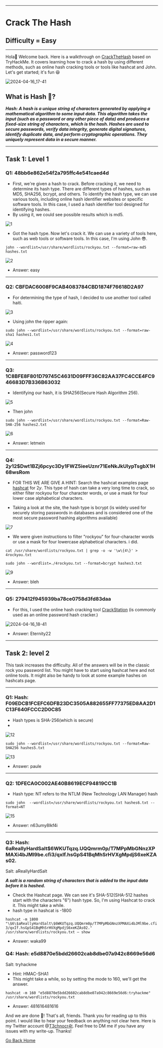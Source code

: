 ***
# Crack The Hash
## Difficulty = Easy
***

Hola👋 Welcome back. Here is a walkthrough on [CrackTheHash](https://tryhackme.com/r/room/crackthehash) based on TryHackMe. It covers learning how to crack a hash by using different methods, such as online hash cracking tools or tools like hashcat and John. Let's get started; it's fun 😆

![2024-04-16_17-41](https://github.com/T3chnocr4t/T3chnocr4t.github.io/assets/115868619/d17316c1-02e8-4246-a7bf-b46af5d238ef)

## What is Hash 🤔?
**_Hash: A hash is a unique string of characters generated by applying a mathematical algorithm to some input data. This algorithm takes the input (such as a password or any other piece of data) and produces a fixed-size string of characters, which is the hash.
Hashes are used to secure passwords, verify data integrity, generate digital signatures, identify duplicate data, and perform cryptographic operations. They uniquely represent data in a secure manner._**
***
## Task 1: Level 1
### Q1: 48bb6e862e54f2a795ffc4e541caed4d
- First, we're given a hash to crack. Before cracking it, we need to determine its hash type. There are different types of hashes, such as MD5, SHA256, bcrypt, and others. To identify the hash type, we can use various tools, including online hash identifier websites or specific software tools. In this case, I used a hash identifier tool designed for identifying hashes.
- By using it, we could see possible results which is md5.

![1](https://github.com/T3chnocr4t/T3chnocr4t.github.io/assets/115868619/0d8f1ce0-f3d4-481e-8e3b-321c66d5fe97)

- Got the hash type. Now let's crack it. We can use a variety of tools here, such as web tools or software tools. In this case, I'm using John 😎.

`john --wordlist=/usr/share/wordlists/rockyou.txt --format=raw-md5 hashes.txt`

![2](https://github.com/T3chnocr4t/T3chnocr4t.github.io/assets/115868619/fa8c108e-19f9-4812-aee0-cfa22d339d0b)

- Answer: easy

***
### Q2: CBFDAC6008F9CAB4083784CBD1874F76618D2A97 
- For determining the type of hash, I decided to use another tool called haiti.

![3](https://github.com/T3chnocr4t/T3chnocr4t.github.io/assets/115868619/d4a2612c-7095-4def-aa6b-27126e599987)

- Using john the ripper again:

``sudo john --wordlist=/usr/share/wordlists/rockyou.txt --format=raw-sha1 hashes1.txt``

![4](https://github.com/T3chnocr4t/T3chnocr4t.github.io/assets/115868619/5c57ba36-0000-499a-a6b8-38d082c5d41d)

- Answer: password123 

***
### Q3: 1C8BFE8F801D79745C4631D09FFF36C82AA37FC4CCE4FC946683D7B336B63032
- Identifying our hash, it is SHA256(Secure Hash Algorithm 256).

![5](https://github.com/T3chnocr4t/T3chnocr4t.github.io/assets/115868619/9f9b1e3d-8293-4599-a5fb-dbfd721722e1)

- Then john

``sudo john --wordlist=/usr/share/wordlists/rockyou.txt --format=Raw-SHA-256 hashes2.txt``

![6](https://github.com/T3chnocr4t/T3chnocr4t.github.io/assets/115868619/585cb3d4-2001-44ac-a80e-c1a781cc84b8)

- Answer: letmein

***
### Q4: $2y$12$Dwt1BZj6pcyc3Dy1FWZ5ieeUznr71EeNkJkUlypTsgbX1H68wsRom
- FOR THIS WE ARE GIVE A HINT:
Search the hashcat examples page [hashcat](https://hashcat.net/wiki/doku.php?id=example_hashes) for $2y$. This type of hash can take a very long time to crack, so either filter rockyou for four character words, or use a mask for four lower case alphabetical characters.

- Taking a look at the site, the hash type is bcrypt (is widely used for securely storing passwords in databases and is considered one of the most secure password hashing algorithms available)

![7](https://github.com/T3chnocr4t/T3chnocr4t.github.io/assets/115868619/d1cacd07-9bfd-44f1-ac19-f5c5947cc9c2)

- We were given instructions to filter "rockyou" for four-character words or use a mask for four lowercase alphabetical characters. i did.

``cat /usr/share/wordlists/rockyou.txt | grep -o -w '\w\{4\}' > 4rockyou.txt``

``sudo john --wordlist=./4rockyou.txt --format=bcrypt hashes3.txt``

![9](https://github.com/T3chnocr4t/T3chnocr4t.github.io/assets/115868619/8a8f0892-7f9b-46bc-ba4e-4021bfd526a5)

- Answer: bleh

***
### Q5: 279412f945939ba78ce0758d3fd83daa
- For this, I used the online hash cracking tool [CrackStation](https://crackstation.net/) (is commonly used as an online password hash cracker.)

![2024-04-16_18-41](https://github.com/T3chnocr4t/T3chnocr4t.github.io/assets/115868619/b205251a-91ac-42a4-861e-359b043e7545)

- Answer: Eternity22

***
## Task 2: level 2
This task increases the difficulty. All of the answers will be in the classic rock you password list.
You might have to start using hashcat here and not online tools. It might also be handy to look at some example hashes on hashcats page.

***
### Q1: Hash: F09EDCB1FCEFC6DFB23DC3505A882655FF77375ED8AA2D1C13F640FCCC2D0C85

- Hash types is SHA-256(which is secure)
- 
![12](https://github.com/T3chnocr4t/T3chnocr4t.github.io/assets/115868619/8647f9e0-f7b6-40e2-8322-6db1c980b494)

``sudo john --wordlist=/usr/share/wordlists/rockyou.txt --format=Raw-SHA256 hashes5.txt``

![13](https://github.com/T3chnocr4t/T3chnocr4t.github.io/assets/115868619/b717fbe8-e398-40fc-86a2-5acbe76e29c8)

- Answer: paule

***
### Q2: 1DFECA0C002AE40B8619ECF94819CC1B
- Hash type: NT refers to the NTLM (New Technology LAN Manager) hash

``sudo john  --wordlist=/usr/share/wordlists/rockyou.txt hashes6.txt --format=NT``

![15](https://github.com/T3chnocr4t/T3chnocr4t.github.io/assets/115868619/49586d75-67c0-44c4-a434-3c7919775fda)

- Answer: n63umy8lkf4i

***
### Q3: Hash: $6$aReallyHardSalt$6WKUTqzq.UQQmrm0p/T7MPpMbGNnzXPMAXi4bJMl9be.cfi3/qxIf.hsGpS41BqMhSrHVXgMpdjS6xeKZAs02.

Salt: aReallyHardSalt

**_A salt is a random string of characters that is added to the input data before it is hashed._**
- Check the Hashcat page. We can see it's SHA-512(SHA-512 hashes start with the characters "$6$") hash type. So, I'm using Hashcat to crack it. This might take a while.
- hash type in hashcat is -1800

``hashcat -m 1800 "\$6\$aReallyHardSalt\$6WKUTqzq.UQQmrm0p/T7MPpMbGNnzXPMAXi4bJMl9be.cfi3/qxIf.hsGpS41BqMhSrHVXgMpdjS6xeKZAs02." /usr/share/wordlists/rockyou.txt — show``

- Answer: waka99

### Q4: Hash: e5d8870e5bdd26602cab8dbe07a942c8669e56d6

Salt: tryhackme

- Hint: HMAC-SHA1
- This might take a while, so by setting the mode to 160, we'll get the answer.

``hashcat -m 160 "e5d8870e5bdd26602cab8dbe07a942c8669e56d6:tryhackme" /usr/share/wordlists/rockyou.txt``

- Answer: 481616481616

And we are done 👋! That's all, friends. Thank you for reading up to this point. I would like to hear your feedback on anything not clear here. Here is my Twitter account @[T3chnocr4t](https://twitter.com/T3chnocr4t). Feel free to DM me if you have any issues with my write-up. Thanks!


[Go Back Home](https://t3chnocr4t.github.io/)


































